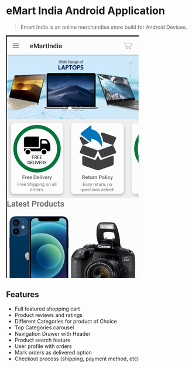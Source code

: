 # eMart India Android Application

>Emart India is an online merchandise store build for Android Devices.

![screenshot](https://github.com/singhbipinb/Emart-AndroidApp/blob/main/Homepage.jpg?raw=true)
## Features
- Full featured shopping cart
- Product reviews and ratings
- Different Categories for product of Choice
- Top Categories carousel
- Navigation Drawer with Header
- Product search feature
- User profile with orders
- Mark orders as delivered option
- Checkout process (shipping, payment method, etc)
